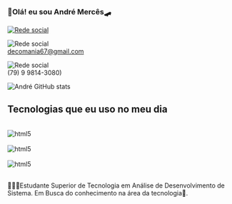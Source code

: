 

### 👋Olá! eu sou André Mercês🛹

[![Rede social](https://img.shields.io/badge/LinkedIn-0077B5?style=for-the-badge&logo=linkedin&logoColor=white)](https://www.linkedin.com/in/andr%C3%A9merc%C3%AAs/)

![Rede social](https://img.shields.io/badge/Gmail-D14836?style=for-the-badge&logo=gmail&logoColor=white)<br>decomania67@gmail.com

![Rede social](https://img.shields.io/badge/WhatsApp-25D366?style=for-the-badge&logo=whatsapp&logoColor=white)<br>(79) 9 9814-3080)

![André GitHub stats](https://github-readme-stats.vercel.app/api?username=andremerces&show_icons=true&hide=contribs,prs&cache_seconds=86400&theme=radical)

## Tecnologias que eu uso no meu dia

<div style="display: inline_block"><br/>
<img align="center" alt="html5" src="https://img.shields.io/badge/HTML5-E34F26?style=for-the-badge&logo=html5&logoColor=white" />

</div>

<div style="display: inline_block"><br>
<img align="center" alt="html5" src="https://img.shields.io/badge/CSS3-1572B6?style=for-the-badge&logo=css3&logoColor=white" />

</div>

<div style="display: inline_block"><br>
<img align="center" alt="html5" src="https://img.shields.io/badge/JavaScript-F7DF1E?style=for-the-badge&logo=javascript&logoColor=black" />

</div><br>


🧑🏼‍🎓Estudante Superior de Tecnologia em Análise de Desenvolvimento de Sistema. Em Busca do conhecimento na área da tecnologia🔎.
